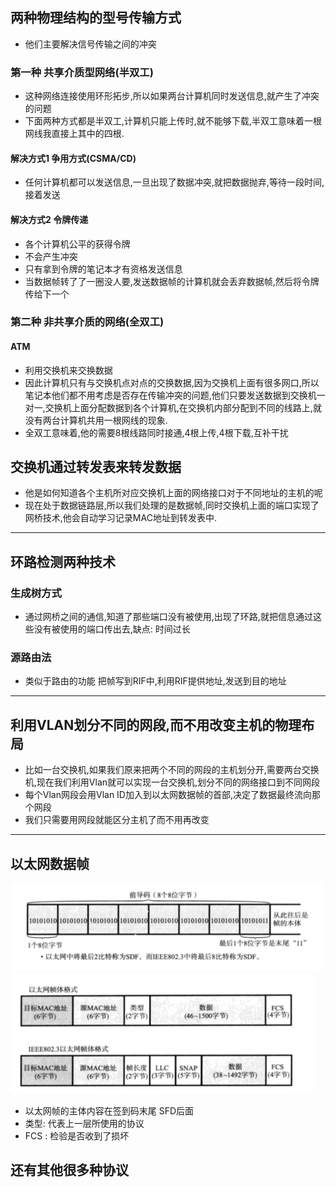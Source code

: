 ## 两种物理结构的型号传输方式
+ 他们主要解决信号传输之间的冲突

### 第一种 共享介质型网络(半双工)
+ 这种网络连接使用环形拓步,所以如果两台计算机同时发送信息,就产生了冲突的问题
+ 下面两种方式都是半双工,计算机只能上传时,就不能够下载,半双工意味着一根网线我直接上其中的四根.
#### 解决方式1 争用方式(CSMA/CD)
+ 任何计算机都可以发送信息,一旦出现了数据冲突,就把数据抛弃,等待一段时间,接着发送
  
#### 解决方式2 令牌传递
+ 各个计算机公平的获得令牌
+ 不会产生冲突
+ 只有拿到令牌的笔记本才有资格发送信息
+ 当数据帧转了了一圈没人要,发送数据帧的计算机就会丢弃数据帧,然后将令牌传给下一个
  
### 第二种 非共享介质的网络(全双工)
#### ATM
+ 利用交换机来交换数据
+ 因此计算机只有与交换机点对点的交换数据,因为交换机上面有很多网口,所以笔记本他们都不用考虑是否存在传输冲突的问题,他们只要发送数据到交换机一对一,交换机上面分配数据到各个计算机,在交换机内部分配到不同的线路上,就没有两台计算机共用一根网线的现象.
+ 全双工意味着,他的需要8根线路同时接通,4根上传,4根下载,互补干扰


## 交换机通过转发表来转发数据
+ 他是如何知道各个主机所对应交换机上面的网络接口对于不同地址的主机的呢
+ 现在处于数据链路层,所以我们处理的是数据帧,同时交换机上面的端口实现了网桥技术,他会自动学习记录MAC地址到转发表中.
---
## 环路检测两种技术
### 生成树方式
+ 通过网桥之间的通信,知道了那些端口没有被使用,出现了环路,就把信息通过这些没有被使用的端口传出去,缺点: 时间过长

### 源路由法
+ 类似于路由的功能 把帧写到RIF中,利用RIF提供地址,发送到目的地址

---
## 利用VLAN划分不同的网段,而不用改变主机的物理布局
+ 比如一台交换机,如果我们原来把两个不同的网段的主机划分开,需要两台交换机,现在我们利用Vlan就可以实现一台交换机,划分不同的网络接口到不同网段
+ 每个Vlan网段会用Vlan ID加入到以太网数据帧的首部,决定了数据最终流向那个网段
+ 我们只需要用网段就能区分主机了而不用再改变

---
## 以太网数据帧
![](2022-04-04-22-53-26.png)
![](2022-04-04-22-52-33.png)
+ 以太网帧的主体内容在签到码末尾 SFD后面
+ 类型: 代表上一层所使用的协议
+ FCS : 检验是否收到了损坏
  
## 还有其他很多种协议
